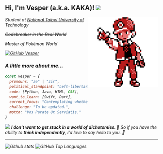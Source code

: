 <h2> Hi, I'm Vesper (a.k.a. KAKA)! <img src="https://0800346.weebly.com/uploads/4/6/6/5/46652671/6952154_orig.gif" width="30"></h2>
<img align='right' src="./Red_1.png" width="230">
<p><em>Student at <a href="https://www.ntut.edu.tw/">National Taipei University of Technology</a></p>
<p><em><s>Codebreaker in the Real World</s></p>
<p><em><s>Master of Pokémon World</s></p>

[![GitHub Vesper](https://img.shields.io/github/followers/AIVesper?label=follow&style=social)](https://github.com/AIVesper)


### A little more about me...  

```javascript
const vesper = {
  pronouns: "ze" | "zir",
  political_standpoint: "Left-libertarianism",
  code: [Python, Java, HTML, CSS],
  want_to_learn: [Swift, Dart],
  current_focus: "Contemplating whether to apply for graduate school.",
  challenge: "To be updated.",
  motto: "Vos Parate Ut Serviatis."
}
```

<img src="https://cdn.lowgif.com/full/70e39585bb0f392f-realistic-pokeball-physics-pokemon-go-on-scratch.gif" width="40"> <em><b>I don't want to get stuck in a world of dichotomies.  :shit:</b> So if you have the ability to <b>think independently</b>, I'd love to say hello to you. :blue_heart:</em>

---

![Github stats](https://github-readme-stats.vercel.app/api?username=AIVesper&show_icons=true&theme=nord&hide_title=true&bg_color=161c23&icon_color=6e93b5)
![GitHub Top Languages](https://github-readme-stats.vercel.app/api/top-langs/?username=AIVesper&theme=nord&layout=compact&bg_color=161c23&icon_color=6e93b5)
